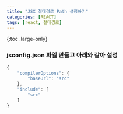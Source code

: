 ```yaml
---
title: "JSX 절대경로 Path 설정하기"
categories: [REACT]
tags: [react, 절대경로]
---
```


{:toc .large-only}

### jsconfig.json 파일 만들고 아래와 같아 설정

```js
{
    "compilerOptions": {
        "baseUrl": "src"
    },
    "include": [
        "src"
    ]
}
```

